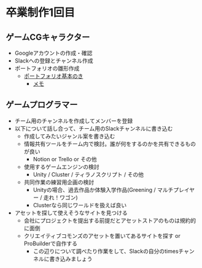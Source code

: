 # 卒業制作1回目

## ゲームCGキャラクター
- Googleアカウントの作成・確認
- Slackへの登録とチャンネル作成
- ポートフォリオの雛形作成
  - [ポートフォリオ基本のき](https://cgworld.jp/special/entrylive-online/vol1/channel/104/)
    - [メモ](https://docs.google.com/document/d/10oJlWgdlyhmemeEHsd87exYVEapaZo3ePxTKDKSICBc/edit#heading=h.x99ni9c7aut)

## ゲームプログラマー
- チーム用のチャンネルを作成してメンバーを登録
- 以下について話し合って、チーム用のSlackチャンネルに書き込む
  - 作成してみたいジャンル案を書き込む
  - 情報共有ツールをチーム内で検討。誰が何をするのかを共有できるものが良い
    - Notion or Trello or その他
  - 使用するゲームエンジンの検討
    - Unity / Cluster / ティラノスクリプト / その他
  - 共同作業の練習用企画の検討
    - Unityの場合、過去作品か体験入学作品(Greening / マルチプレイヤー / 走れ！ワゴン)
    - Clusterなら同じワールドを扱えば良い
- アセットを探して使えそうなサイトを見つける
  - 会社にプロジェクトを提出する前提だとアセットストアのものは規約的に面倒
  - クリエイティブコモンズのアセットを置いてあるサイトを探す or ProBuilderで自作する
    - この辺りについて調べたり作業をして、Slackの自分のtimesチャンネルに書き込みましょう

